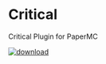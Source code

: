 # Critical
 Critical Plugin for PaperMC

<a href="https://github.com/Blugon0921/Critical/releases"><img src="https://img.shields.io/badge/-Download-FF8800?&logoColor=white" alt="download"/>
